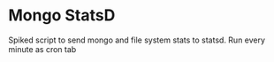 Mongo StatsD
============

Spiked script to send mongo and file system stats to statsd.  Run every minute as cron tab
